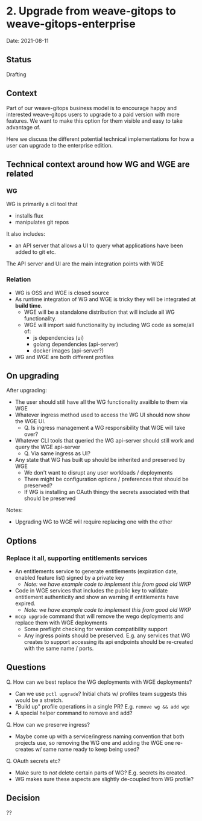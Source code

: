 # 2. Upgrade from weave-gitops to weave-gitops-enterprise

Date: 2021-08-11

## Status

Drafting

## Context

Part of our weave-gitops business model is to encourage happy and interested weave-gitops users to upgrade to a paid version with more features. We want to make this option for them visible and easy to take advantage of.

Here we discuss the different potential technical implementations for how a user can upgrade to the enterprise edition.

## Technical context around how WG and WGE are related

### WG

WG is primarily a cli tool that

- installs flux
- manipulates git repos

It also includes:

- an API server that allows a UI to query what applications have been added to git etc.

The API server and UI are the main integration points with WGE

### Relation

- WG is OSS and WGE is closed source
- As runtime integration of WG and WGE is tricky they will be integrated at **build time**.
  - WGE will be a standalone distribution that will include all WG functionality.
  - WGE will import said functionality by including WG code as some/all of:
    - js dependencies (ui)
    - golang dependencies (api-server)
    - docker images (api-server?)
- WG and WGE are both different profiles

## On upgrading

After upgrading:

- The user should still have all the WG functionality availble to them via WGE
- Whatever ingress method used to access the WG UI should now show the WGE UI.
  - Q. Is ingress management a WG responsibility that WGE will take over?
- Whatever CLI tools that queried the WG api-server should still work and query the WGE api-server
  - Q. Via same ingress as UI?
- Any state that WG has built up should be inherited and preserved by WGE
  - We don't want to disrupt any user workloads / deployments
  - There might be configuration options / preferences that should be preserved?
  - If WG is installing an OAuth thingy the secrets associated with that should be preserved

Notes:

- Upgrading WG to WGE will require replacing one with the other

## Options

### Replace it all, supporting entitlements services

- An entitlements service to generate entitlements (expiration date, enabled feature list) signed by a private key
  - _Note: we have example code to implement this from good old WKP_
- Code in WGE services that includes the public key to validate entitlement authenticity and show an warning if entitlements have expired.
  - _Note: we have example code to implement this from good old WKP_
- `mccp upgrade` command that will remove the wego deployments and replace them with WGE deployments
  - Some preflight checking for version compatibility support
  - Any ingress points should be preserved. E.g. any services that WG creates to support accessing its api endpoints should be re-created with the same name / ports.

## Questions

Q. How can we best replace the WG deployments with WGE deployments?

- Can we use `pctl upgrade`? Initial chats w/ profiles team suggests this would be a stretch.
- "Build up" profile operations in a single PR? E.g. `remove wg && add wge`
- A special helper command to remove and add?

Q. How can we preserve ingress?

- Maybe come up with a service/ingress naming convention that both projects use, so removing the WG one and adding the WGE one re-creates w/ same name ready to keep being used?

Q. OAuth secrets etc?

- Make sure to _not_ delete certain parts of WG? E.g. secrets its created.
- WG makes sure these aspects are slightly de-coupled from WG profile?

## Decision

??
